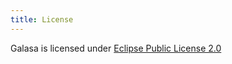 ```yaml
---
title: License
---
```


Galasa is licensed under [Eclipse Public License 2.0](https://github.com/galasa-dev/galasa/blob/main/LICENSE) 
